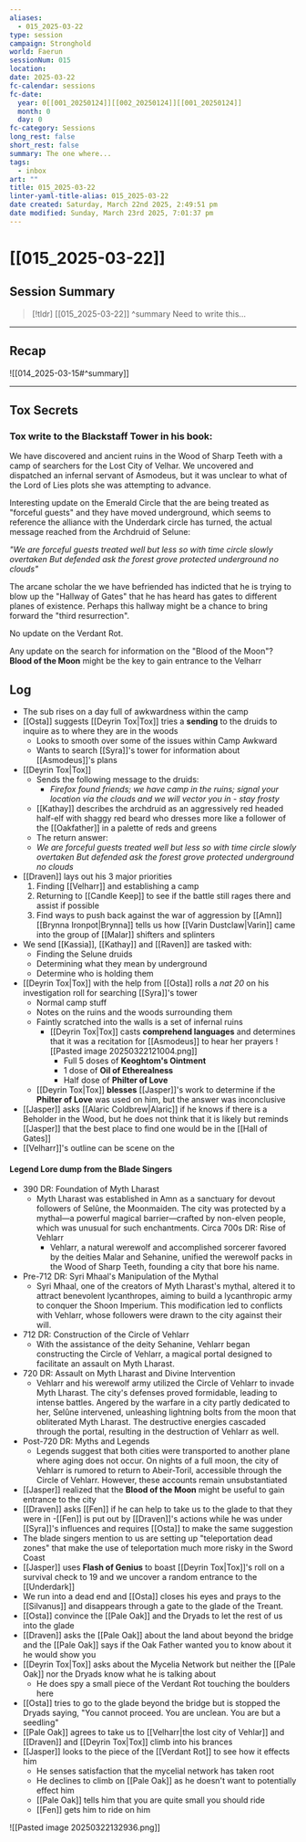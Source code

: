 ```yaml
---
aliases:
  - 015_2025-03-22
type: session
campaign: Stronghold
world: Faerun
sessionNum: 015
location: 
date: 2025-03-22
fc-calendar: sessions
fc-date:
  year: 0[[001_20250124]][[002_20250124]][[001_20250124]]
  month: 0
  day: 0
fc-category: Sessions
long_rest: false
short_rest: false
summary: The one where...
tags:
  - inbox
art: ""
title: 015_2025-03-22
linter-yaml-title-alias: 015_2025-03-22
date created: Saturday, March 22nd 2025, 2:49:51 pm
date modified: Sunday, March 23rd 2025, 7:01:37 pm
---
```


# [[015_2025-03-22]]

## Session Summary

 > [!tldr] [[015_2025-03-22]]
> ^summary
Need to write this…

---

## Recap

![[014_2025-03-15#^summary]]

---

## Tox Secrets

### Tox write to the Blackstaff Tower in his book:

We have discovered and ancient ruins in the Wood of Sharp Teeth with a camp of searchers for the Lost City of Velhar. We uncovered and dispatched an infernal servant of Asmodeus, but it was unclear to what of the Lord of Lies plots she was attempting to advance.

Interesting update on the Emerald Circle that the are being treated as "forceful guests" and they have moved underground, which seems to reference the alliance with the Underdark circle has turned, the actual message reached from the Archdruid of Selune:

_"We are forceful guests treated well but less so with time circle slowly overtaken But defended ask the forest grove protected underground no clouds"_

The arcane scholar the we have befriended has indicted that he is trying to blow up the "Hallway of Gates" that he has heard has gates to different planes of existence. Perhaps this hallway might be a chance to bring forward the "third resurrection".

No update on the Verdant Rot.

Any update on the search for information on the "Blood of the Moon"? **Blood of the Moon** might be the key to gain entrance to the Velharr

## Log

- The sub rises on a day full of awkwardness within the camp
- [[Osta]] suggests [[Deyrin Tox|Tox]] tries a **sending** to the druids to inquire as to where they are in the woods
	- Looks to smooth over some of the issues within Camp Awkward
	- Wants to search [[Syra]]'s tower for information about [[Asmodeus]]'s plans
- [[Deyrin Tox|Tox]]
	- Sends the following message to the druids:
		- _Firefox found friends; we have camp in the ruins; signal your location via the clouds and we will vector you in 	- stay frosty_
	- [[Kathay]] describes the archdruid as an aggressively red headed half-elf with shaggy red beard who dresses more like a follower of the [[Oakfather]] in a palette of reds and greens
	- The return answer:
	- _We are forceful guests treated well but less so with time circle slowly overtaken But defended ask the forest grove protected underground no clouds_
- [[Draven]] lays out his 3 major priorities
	1. Finding [[Velharr]] and establishing a camp
	2. Returning to [[Candle Keep]] to see if the battle still rages there and assist if possible
	3. Find ways to push back against the war of aggression by [[Amn]]
[[Brynna Ironpot|Brynna]] tells us how [[Varin Dustclaw|Varin]] came into the group of [[Malar]] shifters and splinters
- We send [[Kassia]], [[Kathay]] and [[Raven]] are tasked with:
	- Finding the Selune druids
	- Determining what they mean by underground
	- Determine who is holding them
- [[Deyrin Tox|Tox]] with the help from [[Osta]] rolls a _nat 20_ on his investigation roll for searching [[Syra]]'s tower
	- Normal camp stuff
	- Notes on the ruins and the woods surrounding them
	- Faintly scratched into the walls is a set of infernal ruins
		- [[Deyrin Tox|Tox]] casts **comprehend languages** and determines that it was a recitation for [[Asmodeus]] to hear her prayers
		  ![[Pasted image 20250322121004.png]]
			- Full 5 doses of **Keoghtom's Ointment**
			- 1 dose of **Oil of Etherealness**
			- Half dose of **Philter of Love**
	- [[Deyrin Tox|Tox]] **blesses** [[Jasper]]'s work to determine if the **Philter of Love** was used on him, but the answer was inconclusive
- [[Jasper]] asks [[Alaric Coldbrew|Alaric]] if he knows if there is a Beholder in the Wood, but he does not think that it is likely but reminds [[Jasper]] that the best place to find one would be in the [[Hall of Gates]]
- [[Velharr]]'s outline can be scene on the

#### Legend Lore dump from the Blade Singers

- 390 DR: Foundation of Myth Lharast
	- Myth Lharast was established in Amn as a sanctuary for devout followers of Selûne, the Moonmaiden. The city was protected by a mythal—a powerful magical barrier—crafted by non-elven people, which was unusual for such enchantments. Circa 700s DR: Rise of Vehlarr
		- Vehlarr, a natural werewolf and accomplished sorcerer favored by the deities Malar and Sehanine, unified the werewolf packs in the Wood of Sharp Teeth, founding a city that bore his name.
- Pre-712 DR: Syri Mhaal's Manipulation of the Mythal
	- Syri Mhaal, one of the creators of Myth Lharast's mythal, altered it to attract benevolent lycanthropes, aiming to build a lycanthropic army to conquer the Shoon Imperium. This modification led to conflicts with Vehlarr, whose followers were drawn to the city against their will.
- 712 DR: Construction of the Circle of Vehlarr
	- With the assistance of the deity Sehanine, Vehlarr began constructing the Circle of Vehlarr, a magical portal designed to facilitate an assault on Myth Lharast.
- 720 DR: Assault on Myth Lharast and Divine Intervention
	- Vehlarr and his werewolf army utilized the Circle of Vehlarr to invade Myth Lharast. The city's defenses proved formidable, leading to intense battles. Angered by the warfare in a city partly dedicated to her, Selûne intervened, unleashing lightning bolts from the moon that obliterated Myth Lharast. The destructive energies cascaded through the portal, resulting in the destruction of Vehlarr as well.
- Post-720 DR: Myths and Legends
	- Legends suggest that both cities were transported to another plane where aging does not occur. On nights of a full moon, the city of Vehlarr is rumored to return to Abeir-Toril, accessible through the Circle of Vehlarr. However, these accounts remain unsubstantiated
- [[Jasper]] realized that the **Blood of the Moon** might be useful to gain entrance to the city
- [[Draven]] asks [[Fen]] if he can help to take us to the glade to that they were in
	-[[Fen]] is put out by [[Draven]]'s actions while he was under [[Syra]]'s influences and requires [[Osta]] to make the same suggestion
- The blade singers mention to us are setting up "teleportation dead zones" that make the use of teleportation much more risky in the Sword Coast
- [[Jasper]] uses **Flash of Genius** to boast [[Deyrin Tox|Tox]]'s roll on a survival check to 19 and we uncover a random entrance to the [[Underdark]]
- We run into a dead end and [[Osta]] closes his eyes and prays to the [[Silvanus]] and disappears through a gate to the glade of the Treant.
- [[Osta]] convince the [[Pale Oak]] and the Dryads to let the rest of us into the glade
- [[Draven]] asks the [[Pale Oak]] about the land about beyond the bridge and the [[Pale Oak]] says if the Oak Father wanted you to know about it he would show you
- [[Deyrin Tox|Tox]] asks about the Mycelia Network but neither the [[Pale Oak]] nor the Dryads know what he is talking about
	- He does spy a small piece of the Verdant Rot touching the boulders here
- [[Osta]] tries to go to the glade beyond the bridge but is stopped the Dryads saying, "You cannot proceed. You are unclean. You are but a seedling"
- [[Pale Oak]] agrees to take us to [[Velharr|the lost city of Vehlar]] and [[Draven]] and [[Deyrin Tox|Tox]] climb into his brances
- [[Jasper]] looks to the piece of the [[Verdant Rot]] to see how it effects him
	- He senses satisfaction that the mycelial network has taken root
	- He declines to climb on [[Pale Oak]] as he doesn't want to potentially effect him
	- [[Pale Oak]] tells him that you are quite small you should ride
	- [[Fen]] gets him to ride on him

![[Pasted image 20250322132936.png]]
